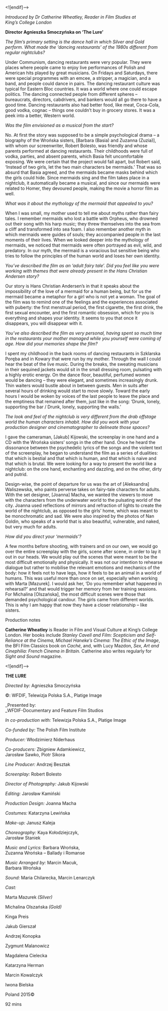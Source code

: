 <![endif]-->

_Introduced by Dr Catherine Wheatley, Reader in Film Studies at  
King’s College London_

**Director Agnieszka Smoczyńska on ‘The Lure’**

_The film’s primary setting is the dance hall in which Silver and Gold perform. What made the ‘dancing restaurants’ of the 1980s different from regular nightclubs?_

Under Communism, dancing restaurants were very popular. They were places where people came to enjoy live performances of Polish and American hits played by great musicians. On Fridays and Saturdays, there were special programmes with an emcee, a stripper, a magician, and a band, and people could dance in pairs. The dancing restaurant culture was typical for Eastern Bloc countries. It was a world where one could escape politics. The dancing connected people from different spheres – bureaucrats, directors, cabdrivers, and bankers would all go there to have a good time. Dancing restaurants also had better food, like meat, Coca-Cola, good vodka, cognac – things one couldn’t buy in grocery stores. It was a peek into a better, Western world.

_Was the film envisioned as a musical from the start?_

No. At first the story was supposed to be a simple psychological drama – a biography of the Wrońska sisters, [Barbara (Basia) and Zuzanna (Zuzia)], with whom our screenwriter, Robert Bolesto, was friendly and whose parents performed at dancing restaurants. Their childhoods were full of vodka, parties, and absent parents, which Basia felt uncomfortable exposing. We were certain that the project would fall apart, but Robert said, ‘Instead of two girls, let the two main characters be mermaids.’ That was so absurd that Basia agreed, and the mermaids became masks behind which the girls could hide. Since mermaids sing and the film takes place in a nightclub, it automatically became a musical, and since our mermaids were related to Homer, they devoured people, making the movie a horror film as well.

_What was it about the mythology of the mermaid that appealed to you?_

When I was small, my mother used to tell me about myths rather than fairy tales. I remember mermaids who lost a battle with Orpheus, who drowned out their song with his harp music; they threw themselves into the sea from a cliff and transformed into sea foam. I also remember another myth in which mermaids were guides of souls; they accompanied people in the last moments of their lives. When we looked deeper into the mythology of mermaids, we noticed that mermaids were often portrayed as evil, wild, and predatory. In our myth, the mermaid is a voracious but sensitive being who tries to follow the principles of the human world and loses her own identity.

_You’ve described the film as an ‘adult fairy tale’. Did you feel like you were working with themes that were already present in the Hans Christian  
Andersen story?_

Our story is Hans Christian Andersen’s in that it speaks about the impossibility of the love of a mermaid for a human being, but for us the mermaid became a metaphor for a girl who is not yet a woman. The goal of the film was to remind one of the feelings and the experiences associated with puberty: the first menstrual period, the first cigarette, the first drink, the first sexual encounter, and the first romantic obsession, which for you is everything and shapes your identity. It seems to you that once it disappears, you will disappear with it.

_You’ve also described the film as very personal, having spent so much time in the restaurants your mother managed while you yourself were coming of age. How did your memories shape the film?_

I spent my childhood in the back rooms of dancing restaurants in Szklarska Poręba and in Kowary that were run by my mother. Through the wall I could hear the beat of the live music. During the breaks, the sweating musicians in their sequined jackets would sit in the small dressing room, pulsating with a highly erotic energy. On the dance floor, beautiful, perfumed women would be dancing – they were elegant, and sometimes increasingly drunk. Thin waiters would bustle about in between guests. Men in suits after several hours of drinking would start to move slowly. Toward the early hours I would be woken by voices of the last people to leave the place and the emptiness that remained after them, just like in the song: ‘Drunk, lonely, supporting the bar / Drunk, lonely, supporting the walls.’

_The look and feel of the nightclub is very different from the drab offstage world the human characters inhabit. How did you work with your production designer and cinematographer to delineate those spaces?_

I gave the cameraman, [Jakub] Kijowski, the screenplay in one hand and a CD with the Wrońska sisters’ songs in the other hand. Once he heard the dissonance between the psychedelic lyrics of the songs and the violent text of the screenplay, he began to understand the film as a series of dualities: that which is bestial and that which is human, and that which is naive and that which is brutal. We were looking for a way to present the world like a nightclub: on the one hand, enchanting and dazzling, and on the other, dirty and putrid.

Design-wise, the point of departure for us was the art of [Aleksandra] Waliszewska, who paints perverse takes on fairy-tale characters for adults. With the set designer, [Joanna] Macha, we wanted the viewers to move with the characters from the underwater world to the pulsating world of the city. Joanna used reflections of mirrors and refraction of lights to create the world of the nightclub, as opposed to the girls’ home, which was meant to be monochromatic and sad. We were also inspired by the photos of Nan Goldin, who speaks of a world that is also beautiful, vulnerable, and naked, but very much for adults.

_How did you direct your ‘mermaids’?_

A few months before shooting, with trainers and on our own, we would go over the entire screenplay with the girls, scene after scene, in order to lay it out in our heads. We would play out the scenes that were meant to be the most difficult emotionally and physically. It was not our intention to rehearse dialogue but rather to mobilise the relevant emotions and mechanics of the body: how it feels not to have legs, how it feels to be an animal in a world of humans. This was useful more than once on set, especially when working with Marta [Mazurek]. I would ask her, ‘Do you remember what happened in rehearsal?’ and that would trigger her memory from her training sessions. For Michalina [Olszańska], the most difficult scenes were those that demanded psychological candour. The girls came from different worlds. This is why I am happy that now they have a closer relationship – like sisters.

Production notes

**Catherine Wheatley** is Reader in Film and Visual Culture at King’s College London. Her books include _Stanley Cavell and Film: Scepticism and Self-Reliance at the Cinema, Michael Haneke’s Cinema: The Ethic of the Image_, the BFI Film Classics book on _Caché_, and, with Lucy Mazdon, _Sex, Art and Cinephilia: French Cinema in Britain._ Catherine also writes regularly for  
_Sight and Sound_ magazine.

<![endif]-->

**THE LURE**

_Directed by:_ Agnieszka Smoczyńska

©: WFDIF, Telewizja Polska S.A., Platige Image

_Presented by:  
_WFDIF-Documentary and Feature Film Studios

_In co-production with:_ Telewizja Polska S.A., Platige Image

_Co-funded by:_ The Polish Film Institute

_Producer:_ Włodzimierz Niderhaus

_Co-producers:_ Zbigniew Adamkiewicz,  
Jarosław Sawko, Piotr Sikora

_Line Producer:_ Andrzej Besztak

_Screenplay:_ Robert Bolesto

_Director of Photography:_ Jakub Kijowski

_Editing:_ Jarosław Kamiński

_Production Design:_ Joanna Macha

_Costumes:_ Katarzyna Lewińska

_Make-up:_ Janusz Kaleja

_Choreography:_ Kaya Kołodziejczyk,  
Jarosław Staniek

_Music and Lyrics:_ Barbara Wrońska,  
Zuzanna Wrońska – Ballady i Romanse

_Music Arranged by:_ Marcin Macuk,  
Barbara Wrońska

_Sound:_ Maria Chilarecka, Marcin Lenarczyk

_Cast:_

Marta Mazurek _(Silver)_

Michalina Olszańska _(Gold)_

Kinga Preis

Jakub Gierszał

Andrzej Konopka

Zygmunt Malanowicz

Magdalena Cielecka

Katarzyna Herman

Marcin Kowalczyk

Iwona Bielska

Poland 2015©

92 mins
<!--stackedit_data:
eyJoaXN0b3J5IjpbLTE4OTgzNDQzNDFdfQ==
-->